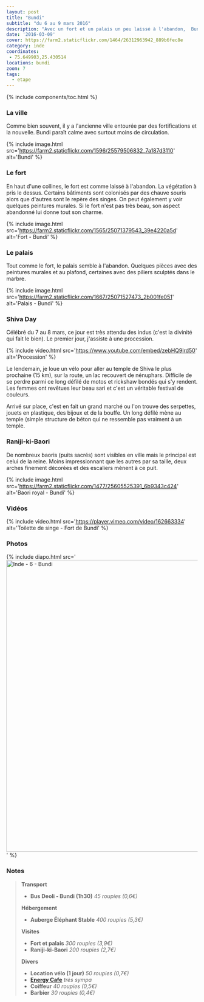 ```yaml
---
layout: post
title: "Bundi"
subtitle: "du 6 au 9 mars 2016"
description: "Avec un fort et un palais un peu laissé à l'abandon,  Bundi ne rivalise pas avec la beauté des autres étapes du Rajasthan mais est petite ville agréable où y passer quelques jours."
date: '2016-03-09'
cover: https://farm2.staticflickr.com/1464/26312963942_889b6fec8e
category: inde
coordinates:
 - 75.649903,25.430514
locations: bundi
zoom: 7
tags:
  - etape
---
```


{% include components/toc.html %}

### La ville

Comme bien souvent, il y a l'ancienne ville entourée par des fortifications et la nouvelle. Bundi paraît calme avec surtout moins de circulation.

{% include image.html
  src='https://farm2.staticflickr.com/1596/25579506832_7a187d3110'
  alt='Bundi'
%}

### Le fort

En haut d'une collines,  le fort est comme laissé à l'abandon. La végétation à pris le dessus. Certains bâtiments sont colonisés par des chauve souris alors que d'autres sont le repère des singes. On peut également y voir quelques peintures murales. Si le fort n'est pas très beau, son aspect abandonné lui donne tout son charme.

{% include image.html
  src='https://farm2.staticflickr.com/1565/25071379543_39e4220a5d'
  alt='Fort - Bundi'
%}

### Le palais

Tout comme le fort, le palais semble à l'abandon. Quelques pièces avec des peintures murales et au plafond, certaines avec des piliers sculptés dans le marbre.

{% include image.html
  src='https://farm2.staticflickr.com/1667/25071527473_2b001fe051'
  alt='Palais - Bundi'
%}

### Shiva Day

Célébré du 7 au 8 mars, ce jour est très attendu des indus (c'est la divinité qui fait le bien). Le premier jour, j'assiste à une procession.

{% include video.html
  src='https://www.youtube.com/embed/zebHQ9lrd50'
  alt='Procession'
%}

Le lendemain, je loue un vélo pour aller au temple de Shiva le plus prochaine (15 km), sur la route, un lac recouvert de nénuphars. Difficile de se perdre parmi ce long défilé de motos et rickshaw bondés qui s'y rendent. Les femmes ont revêtues leur beau sari et c'est un véritable festival de couleurs.

Arrivé sur place, c'est en fait un grand marché ou l'on trouve des serpettes, jouets en plastique, des bijoux et de la bouffe. Un long défilé mène au temple (simple structure de béton qui ne ressemble pas vraiment à un temple.

### Raniji-ki-Baori

De nombreux baoris (puits sacrés) sont visibles en ville mais le principal est celui de la reine. Moins impressionnant que les autres par sa taille,  deux arches finement décorées et des escaliers mènent à ce puit.

{% include image.html
  src='https://farm2.staticflickr.com/1477/25605525391_6b9343c424'
  alt='Baori royal - Bundi'
%}

### Vidéos

{% include video.html
  src='https://player.vimeo.com/video/162663334'
  alt='Toilette de singe - Fort de Bundi'
%}

### Photos

{% include diapo.html
  src='<a data-flickr-embed="true"  href="https://www.flickr.com/photos/planitude/albums/72157663447216143" title="Inde - 6 - Bundi"><img src="https://farm2.staticflickr.com/1623/25067469004_a2cd0f5bac_b.jpg" width="1024" height="768" alt="Inde - 6 - Bundi"></a><script async src="//embedr.flickr.com/assets/client-code.js" charset="utf-8"></script>'
%}

### Notes

>**Transport**
>
>- **Bus Deoli - Bundi (1h30)** *45 roupies (0,6€)*
>
>**Hébergement**
>
>- **Auberge Éléphant Stable** *400 roupies (5,3€)*
>
>**Visites**
>
>- **Fort et palais** *300 roupies (3,9€)*
>- **Raniji-ki-Baori** *200 roupies (2,7€)*
>
>**Divers**
>
>- **Location vélo  (1 jour)** *50 roupies (0,7€)*
>- **[Energy Cafe](https://www.tripadvisor.fr/Restaurant_Review-g303887-d5561781-Reviews-Energy-Bundi_Rajasthan.html)** *très sympa*
>- **Coiffeur** *40 roupies (0,5€)*
>- **Barbier** *30 roupies (0,4€)*
